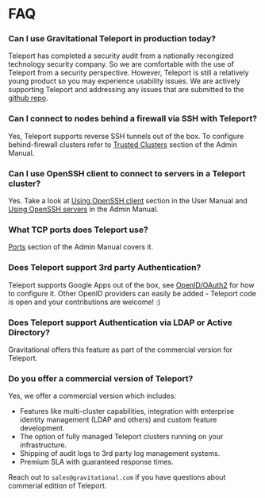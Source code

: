 # FAQ

### Can I use Gravitational Teleport in production today?

Teleport has completed a security audit from a nationally recongized technology security company. So we are comfortable with the use of Teleport from a security perspective. However, Teleport is still a relatively young product so you may experience usability issues. We are actively supporting Teleport and addressing any issues that are submitted to the [github repo](https://github.com/gravitational/teleport).

### Can I connect to nodes behind a firewall via SSH with Teleport?

Yes, Teleport supports reverse SSH tunnels out of the box. To configure behind-firewall clusters
refer to [Trusted Clusters](admin-guide.md#trusted-clusters) section of the Admin Manual.

### Can I use OpenSSH client to connect to servers in a Teleport cluster?

Yes. Take a look at [Using OpenSSH client](user-manual.md#integration-with-openssh) section in the User Manual
and [Using OpenSSH servers](admin-guide.md) in the Admin Manual.

### What TCP ports does Teleport use?

[Ports](admin-guide.md#ports) section of the Admin Manual covers it.

### Does Teleport support 3rd party Authentication?

Teleport supports Google Apps out of the box, see [OpenID/OAuth2](admin-guide/#openid-oauth2) for how to configure it.
Other OpenID providers can easily be added - Teleport code is open and your contributions are welcome! :)

### Does Teleport support Authentication via LDAP or Active Directory?

Gravitational offers this feature as part of the commercial version for Teleport.

### Do you offer a commercial version of Teleport?

Yes, we offer a commercial version which includes:

* Features like multi-cluster capabilities, integration with enterprise identity management (LDAP and others) and custom feature development.
* The option of fully managed Teleport clusters running on your infrastructure.
* Shipping of audit logs to 3rd party log management systems.
* Premium SLA with guaranteed response times.

Reach out to `sales@gravitational.com` if you have questions about commerial edition of Teleport.
